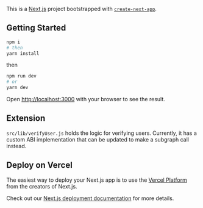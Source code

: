 This is a [Next.js](https://nextjs.org/) project bootstrapped with [`create-next-app`](https://github.com/vercel/next.js/tree/canary/packages/create-next-app).

## Getting Started

```bash
npm i
# then
yarn install
```

then

```bash
npm run dev
# or
yarn dev
```

Open [http://localhost:3000](http://localhost:3000) with your browser to see the result.

## Extension

`src/lib/verifyUser.js` holds the logic for verifying users.
Currently, it has a custom ABI implementation that can be updated to make a subgraph call instead.

## Deploy on Vercel

The easiest way to deploy your Next.js app is to use the [Vercel Platform](https://vercel.com/new?utm_medium=default-template&filter=next.js&utm_source=create-next-app&utm_campaign=create-next-app-readme) from the creators of Next.js.

Check out our [Next.js deployment documentation](https://nextjs.org/docs/deployment) for more details.
